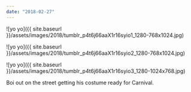 ```yaml
---
date: "2018-02-27"
---
```


![yo yo]({{ site.baseurl }}/assets/images/2018/tumblr_p4t6j66aaX1r16syio1_1280-768x1024.jpg)

![yo yo]({{ site.baseurl }}/assets/images/2018/tumblr_p4t6j66aaX1r16syio2_1280-768x1024.jpg)

![yo yo]({{ site.baseurl }}/assets/images/2018/tumblr_p4t6j66aaX1r16syio3_1280-1024x768.jpg)

Boi out on the street getting his costume ready for Carnival.
